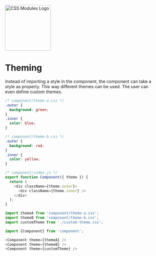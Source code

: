 <picture>
  <source media="(prefers-color-scheme: dark)" srcset="https://github.com/css-modules/css-modules/assets/9113740/f0de16c6-aee2-4fb7-8752-bf400cc5145e">
  <source media="(prefers-color-scheme: light)" srcset="https://raw.githubusercontent.com/css-modules/logos/master/css-modules-logo.png">
  <img alt="CSS Modules Logo" src="https://raw.githubusercontent.com/css-modules/logos/master/css-modules-logo.png" width="150" height="150">
</picture>

# Theming

Instead of importing a style in the component, the component can take a style as property. This way different themes can be used. The user can even define custom themes.

```css
/* component/theme-a.css */
.outer {
  background: green;
}
.inner {
  color: blue;
}
```

```css
/* component/theme-b.css */
.outer {
  background: red;
}
.inner {
  color: yellow;
}
```

```js
/* component/index.js */
export function Component({ theme }) {
  return (
    <div className={theme.outer}>
      <div className={theme.inner} />
    </div>
  );
}
```

```js
import themeA from 'component/theme-a.css';
import themeB from 'component/theme-b.css';
import customTheme from './custom-theme.css';

import {Component} from 'component';

<Component theme={themeA} />
<Component theme={themeB} />
<Component theme={customTheme} />
```
